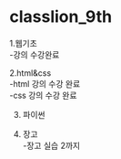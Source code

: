 # classlion_9th
1.웹기초  
-강의 수강완료  

2.html&css  
-html 강의 수강 완료  
-css 강의 수강 완료  

3. 파이썬   

4. 장고  
-장고 실습 2까지 

